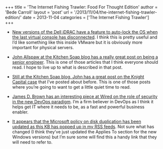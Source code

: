 +++
title = 'The Internet Fishing Trawler: Food For Thought Edition'
author = 'Bede Carroll'
layout = 'post'
url = '/2013/11/04/the-internet-fishing-trawler-edition/'
date = 2013-11-04
categories = ['The Internet Fishing Trawler']
+++

- [New versions of the Dell iDRAC have a feature to auto-lock the OS when the last
  virtual console has disconnected](http://en.community.dell.com/techcenter/b/techcenter/archive/2013/10/31/automatic-system-lock-feature.aspx).
  I think this is pretty useful and I’d like something like this inside VMware
  but it is obviously more important for physical servers.

- [John Allspaw at the Kitchen Soap blog has a really great post on being a senior
  engineer](http://www.kitchensoap.com/2012/10/25/on-being-a-senior-engineer/). This
  is one of those articles that I think everyone should read. I hope to live up
  to what is described in that post.

- [Still at the Kitchen Soap blog, John has a great post on the Knight Capital
  case](http://www.kitchensoap.com/2013/10/29/counterfactuals-knight-capital/) that
  I’ve posted about before. This is one of those posts where you’re going to want
  to get a little quiet time to read.

- [James D. Brown has an interesting piece at Wired on the role of security in
  the new DevOps paradigm](http://www.wired.com/insights/2013/10/mythbusting-devops-and-security/).
  I’m a firm believer in DevOps as I think it helps get IT where it needs to be,
  as a fast and powerful business enabler.

- [It appears that the Microsoft policy on disk duplication has been updated as
  this KB has popped up in my RSS feeds](http://support.microsoft.com/kb/314828).
  Not sure what has changed (I think they’ve just updated the Applies To section
  for the new Windows versions) but I’m sure some will find this a handy link
  that they will need to refer to.
